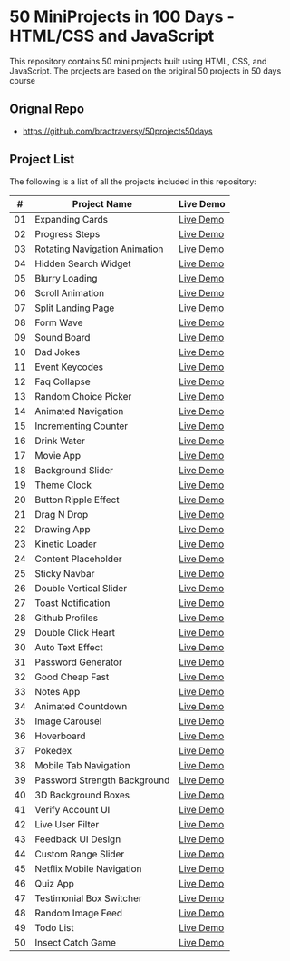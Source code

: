 # 50 MiniProjects in 100 Days - HTML/CSS and JavaScript

This repository contains 50 mini projects built using HTML, CSS, and JavaScript. The projects are based on the original 50 projects in 50 days course 

## Orignal Repo
- https://github.com/bradtraversy/50projects50days


## Project List

The following is a list of all the projects included in this repository:

| #  | Project Name                      | Live Demo                                             |
|----|-----------------------------------|-------------------------------------------------------|
| 01 | Expanding Cards                   | [Live Demo](./01-expanding-cards/index.html)          |
| 02 | Progress Steps                    | [Live Demo](./02-progress-steps/index.html)           |
| 03 | Rotating Navigation Animation     | [Live Demo](./03-rotating-navigation/index.html)      |
| 04 | Hidden Search Widget              | [Live Demo](./04-hidden-search-widget/index.html)     |
| 05 | Blurry Loading                    | [Live Demo](./05-blurry-loading/index.html)           |
| 06 | Scroll Animation                  | [Live Demo](./06-scroll-animation/index.html)         |
| 07 | Split Landing Page                | [Live Demo](./07-split-landing-page/index.html)       |
| 08 | Form Wave                         | [Live Demo](./08-form-wave/index.html)                |
| 09 | Sound Board                       | [Live Demo](./09-sound-board/index.html)              |
| 10 | Dad Jokes                         | [Live Demo](./10-dad-jokes/index.html)                |
| 11 | Event Keycodes                    | [Live Demo](./11-event-keycodes/index.html)           |
| 12 | Faq Collapse                      | [Live Demo](./12-faq-collapse/index.html)             |
| 13 | Random Choice Picker              | [Live Demo](./13-random-choice-picker/index.html)     |
| 14 | Animated Navigation               | [Live Demo](./14-animated-navigation/index.html)      |
| 15 | Incrementing Counter              | [Live Demo](./15-incrementing-counter/index.html)     |
| 16 | Drink Water                       | [Live Demo](./16-drink-water/index.html)              |
| 17 | Movie App                         | [Live Demo](./17-movie-app/index.html)                |
| 18 | Background Slider                 | [Live Demo](./18-background-slider/index.html)        |
| 19 | Theme Clock                       | [Live Demo](./19-theme-clock/index.html)              |
| 20 | Button Ripple Effect              | [Live Demo](./20-button-ripple-effect/index.html)     |
| 21 | Drag N Drop                       | [Live Demo](./21-drag-n-drop/index.html)              |
| 22 | Drawing App                       | [Live Demo](./22-drawing-app/index.html)              |
| 23 | Kinetic Loader                    | [Live Demo](./23-kinetic-loader/index.html)           |
| 24 | Content Placeholder               | [Live Demo](./24-content-placeholder/index.html)      |
| 25 | Sticky Navbar                     | [Live Demo](./25-sticky-navbar/index.html)            |
| 26 | Double Vertical Slider            | [Live Demo](./26-double-vertical-slider/index.html)   |
| 27 | Toast Notification                | [Live Demo](./27-toast-notification/index.html)       |
| 28 | Github Profiles                   | [Live Demo](./28-github-profiles/index.html)          |
| 29 | Double Click Heart                | [Live Demo](./29-double-click-heart/index.html)       |
| 30 | Auto Text Effect                  | [Live Demo](./30-auto-text-effect/index.html)         |
| 31 | Password Generator                | [Live Demo](./31-password-generator/index.html)       |
| 32 | Good Cheap Fast                   | [Live Demo](./32-good-cheap-fast/index.html)          |
| 33 | Notes App                         | [Live Demo](./33-notes-app/index.html)                |
| 34 | Animated Countdown                | [Live Demo](./34-animated-countdown/index.html)       |
| 35 | Image Carousel                    | [Live Demo](./35-image-carousel/index.html)           |
| 36 | Hoverboard                        | [Live Demo](./36-hoverboard/index.html)               |
| 37 | Pokedex                           | [Live Demo](./37-pokedex/index.html)                  |
| 38 | Mobile Tab Navigation             | [Live Demo](./38-mobile-tab-navigation/index.html)    |
| 39 | Password Strength Background      | [Live Demo](./39-password-strength-background/index.html) |
| 40 | 3D Background Boxes               | [Live Demo](./40-3d-background-boxes/index.html)      |
| 41 | Verify Account UI                 | [Live Demo](./41-verify-account-ui/index.html)        |
| 42 | Live User Filter                  | [Live Demo](./42-live-user-filter/index.html)         |
| 43 | Feedback UI Design                | [Live Demo](./43-feedback-ui-design/index.html)       |
| 44 | Custom Range Slider               | [Live Demo](./44-custom-range-slider/index.html)      |
| 45 | Netflix Mobile Navigation         | [Live Demo](./45-netflix-mobile-navigation/index.html)|
| 46 | Quiz App                          | [Live Demo](./46-quiz-app/index.html)                 |
| 47 | Testimonial Box Switcher          | [Live Demo](./47-testimonial-box-switcher/index.html) |
| 48 | Random Image Feed                 | [Live Demo](./48-random-image-feed/index.html)        |
| 49 | Todo List                         | [Live Demo](./49-todo-list/index.html)                |
| 50 | Insect Catch Game                 | [Live Demo](./50-insect-catch-game/index.html)        |


